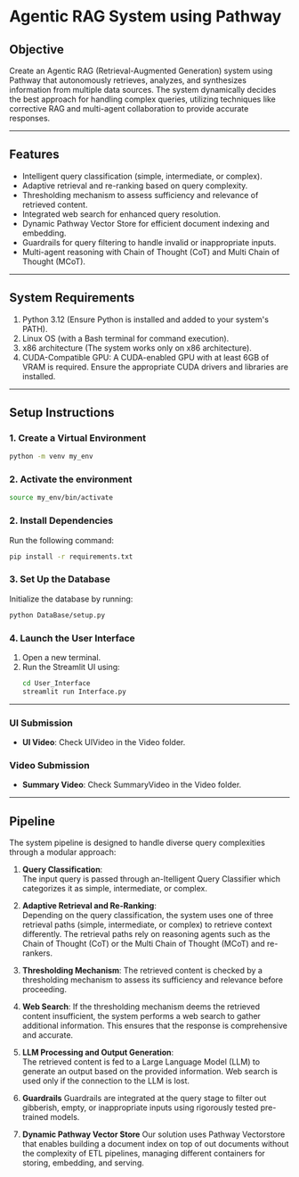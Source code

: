 # **Agentic RAG System using Pathway**

## **Objective**  
Create an Agentic RAG (Retrieval-Augmented Generation) system using Pathway that autonomously retrieves, analyzes, and synthesizes information from multiple data sources. The system dynamically decides the best approach for handling complex queries, utilizing techniques like corrective RAG and multi-agent collaboration to provide accurate responses.

---

## **Features**  
- Intelligent query classification (simple, intermediate, or complex).  
- Adaptive retrieval and re-ranking based on query complexity.  
- Thresholding mechanism to assess sufficiency and relevance of retrieved content.  
- Integrated web search for enhanced query resolution.  
- Dynamic Pathway Vector Store for efficient document indexing and embedding.  
- Guardrails for query filtering to handle invalid or inappropriate inputs.  
- Multi-agent reasoning with Chain of Thought (CoT) and Multi Chain of Thought (MCoT).

---

## **System Requirements**  
1. Python 3.12 (Ensure Python is installed and added to your system's PATH).  
2. Linux OS (with a Bash terminal for command execution).  
3. x86 architecture (The system works only on x86 architecture).
4. CUDA-Compatible GPU: A CUDA-enabled GPU with at least 6GB of VRAM is required. Ensure the appropriate CUDA drivers and libraries are installed.

---

## **Setup Instructions**  

### 1. Create a Virtual Environment  
```bash
python -m venv my_env
```

### 2. Activate the environment
```bash
source my_env/bin/activate
```

### 2. Install Dependencies  
Run the following command:  
```bash
pip install -r requirements.txt
```

### 3. Set Up the Database  
Initialize the database by running:  
```bash
python DataBase/setup.py
```

### 4. Launch the User Interface  
1. Open a new terminal.  
2. Run the Streamlit UI using:
   ```bash
   cd User_Interface
   streamlit run Interface.py
   ```

---

### **UI Submission**
- **UI Video**: Check UIVideo in the Video folder.

### **Video Submission**  
- **Summary Video**: Check SummaryVideo in the Video folder. 

---

## Pipeline
The system pipeline is designed to handle diverse query complexities through a modular approach:

1. **Query Classification**:  
   The input query is passed through an-Itelligent Query Classifier which categorizes it as simple, intermediate, or complex.

2. **Adaptive Retrieval and Re-Ranking**:  
   Depending on the query classification, the system uses one of three retrieval paths (simple, intermediate, or complex) to retrieve context differently. The retrieval paths rely on reasoning agents such as the Chain of Thought (CoT) or the Multi Chain of Thought (MCoT) and re-rankers.

3. **Thresholding Mechanism**:
   The retrieved content is checked by a thresholding mechanism to assess its sufficiency and relevance before proceeding.

4. **Web Search**:
   If the thresholding mechanism deems the retrieved content insufficient, the system performs a web search to gather additional information. This ensures that the response is comprehensive and accurate.

5. **LLM Processing and Output Generation**:  
   The retrieved content is fed to a Large Language Model (LLM) to generate an output based on the provided information. Web search is used only if the connection to the LLM is lost.

6. **Guardrails**
   Guardrails are integrated at the query stage to filter out gibberish, empty, or inappropriate
   inputs using rigorously tested pre-trained models.

7. **Dynamic Pathway Vector Store**
   Our solution uses Pathway Vectorstore that enables building a document index on top of out documents without the complexity of ETL pipelines, managing different containers for storing, embedding, and serving.